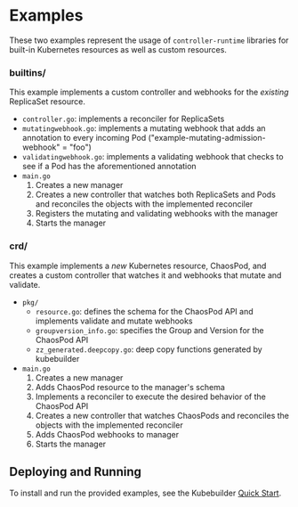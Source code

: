# Examples

These two examples represent the usage of `controller-runtime` libraries for built-in Kubernetes resources as well as custom resources.

### builtins/

This example implements a custom controller and webhooks for the *existing* ReplicaSet resource.

* `controller.go`: implements a reconciler for ReplicaSets
* `mutatingwebhook.go`: implements a mutating webhook that adds an annotation to every incoming Pod ("example-mutating-admission-webhook" = "foo")
* `validatingwebhook.go`: implements a validating webhook that checks to see if a Pod has the aforementioned annotation
* `main.go`
    1. Creates a new manager
    2. Creates a new controller that watches both ReplicaSets and Pods and reconciles the objects with the implemented reconciler
    3. Registers the mutating and validating webhooks with the manager
    4. Starts the manager

### crd/

This example implements a *new* Kubernetes resource, ChaosPod, and creates a custom controller that watches it and webhooks that mutate and validate.

* `pkg/`
    * `resource.go`: defines the schema for the ChaosPod API and implements validate and mutate webhooks
    * `groupversion_info.go`: specifies the Group and Version for the ChaosPod API
    * `zz_generated.deepcopy.go`: deep copy functions generated by kubebuilder
* `main.go`
    1. Creates a new manager
    2. Adds ChaosPod resource to the manager's schema
    3. Implements a reconciler to execute the desired behavior of the ChaosPod API
    4. Creates a new controller that watches ChaosPods and reconciles the objects with the implemented reconciler
    5. Adds ChaosPod webhooks to manager
    6. Starts the manager

## Deploying and Running

To install and run the provided examples, see the Kubebuilder [Quick Start](https://book.kubebuilder.io/quick-start.html).